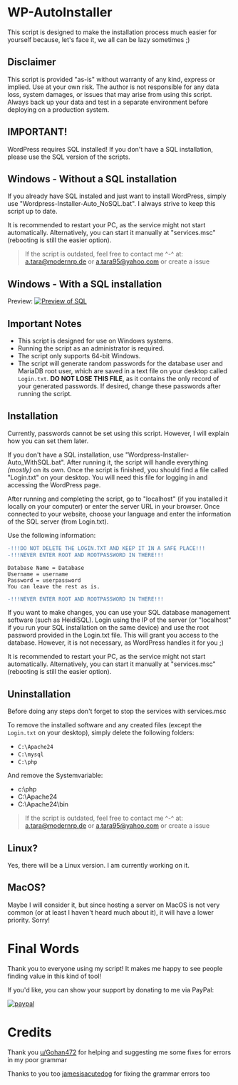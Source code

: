 # WP-AutoInstaller

This script is designed to make the installation process much easier for yourself because, let's face it, we all can be lazy sometimes ;)

## Disclaimer

This script is provided "as-is" without warranty of any kind, express or implied. Use at your own risk. The author is not responsible for any data loss, system damages, or issues that may arise from using this script. Always back up your data and test in a separate environment before deploying on a production system.

## IMPORTANT!

WordPress requires SQL installed! If you don't have a SQL installation, please use the SQL version of the scripts.

## Windows -  Without a SQL installation

If you already have SQL instaled and just want to install WordPress, simply use "Wordpress-Installer-Auto_NoSQL.bat". I always strive to keep this script up to date.

It is recommended to restart your PC, as the service might not start automatically. Alternatively, you can start it manually at "services.msc" (rebooting is still the easier option).

>If the script is outdated, feel free to contact me ^-^ at: [a.tara@modernrp.de](mailto:a.tara@modernrp.de) or [a.tara95@yahoo.com](mailto:a.tara95@yahoo.com) or create a issue

## Windows - With a SQL installation 
Preview: [![Preview of SQL](https://img.youtube.com/vi/xGu1ZyKtlS0/0.jpg)](https://www.youtube.com/watch?v=xGu1ZyKtlS0)

## Important Notes

- This script is designed for use on Windows systems.
- Running the script as an administrator is required.
- The script only supports 64-bit Windows.
- The script will generate random passwords for the database user and MariaDB root user, which are saved in a text file on your desktop called `Login.txt`. **DO NOT LOSE THIS FILE**, as it contains the only record of your generated passwords. If desired, change these passwords after running the script.


## Installation
Currently, passwords cannot be set using this script. However, I will explain how you can set them later.

If you don't have a SQL installation, use "Wordpress-Installer-Auto_WithSQL.bat". After running it, the script will handle everything *(mostly)* on its own. Once the script is finished, you should find a file called "Login.txt" on your desktop. You will need this file for logging in and accessing the WordPress page.

After running and completing the script, go to "localhost" (if you installed it locally on your computer) or enter the server URL in your browser. Once connected to your website, choose your language and enter the information of the SQL server (from Login.txt).

Use the following information:
```diff
-!!!DO NOT DELETE THE LOGIN.TXT AND KEEP IT IN A SAFE PLACE!!!
-!!!NEVER ENTER ROOT AND ROOTPASSWORD IN THERE!!!
```
```
Database Name = Database
Username = username
Password = userpassword
You can leave the rest as is.
```
```diff
-!!!NEVER ENTER ROOT AND ROOTPASSWORD IN THERE!!!
```

If you want to make changes, you can use your SQL database management software (such as HeidiSQL). Login using the IP of the server (or "localhost" if you run your SQL installation on the same device) and use the root password provided in the Login.txt file. This will grant you access to the database. However, it is not necessary, as WordPress handles it for you ;)

It is recommended to restart your PC, as the service might not start automatically. Alternatively, you can start it manually at "services.msc" (rebooting is still the easier option).

## Uninstallation

Before doing any steps don't forget to stop the services with services.msc

To remove the installed software and any created files (except the `Login.txt` on your desktop), simply delete the following folders:
- `C:\Apache24`
- `C:\mysql`
- `C:\php` 

And remove the Systemvariable:
- c:\php
- C:\Apache24
- C:\Apache24\bin

>If the script is outdated, feel free to contact me ^-^ at: [a.tara@modernrp.de](mailto:a.tara@modernrp.de) or [a.tara95@yahoo.com](mailto:a.tara95@yahoo.com) or create a issue

## Linux?

Yes, there will be a Linux version. I am currently working on it.

## MacOS?

Maybe I will consider it, but since hosting a server on MacOS is not very common (or at least I haven't heard much about it), it will have a lower priority. Sorry!

# Final Words

Thank you to everyone using my script! It makes me happy to see people finding value in this kind of tool!

If you'd like, you can show your support by donating to me via PayPal:

[![paypal](https://raw.githubusercontent.com/stefan-niedermann/paypal-donate-button/master/paypal-donate-button.png)](https://www.paypal.com/donate/?hosted_button_id=BU4LRWHL9RN5E)


# Credits

Thank you [u/Gohan472](https://www.reddit.com/user/Gohan472/) for helping and suggesting me some fixes for errors in my poor grammar

Thanks to you too [jamesisacutedog](https://github.com/jamesisacutedog) for fixing the grammar errors too
